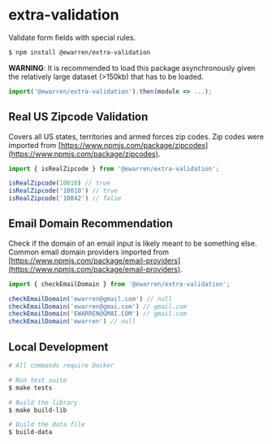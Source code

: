 # extra-validation

Validate form fields with special rules.

```sh
$ npm install @ewarren/extra-validation
```

**WARNING**: It is recommended to load this package asynchronously given the relatively large dataset (>150kb) that has to be loaded.

```js
import('@ewarren/extra-validation').then(module => ...);
```

## Real US Zipcode Validation

Covers all US states, territories and armed forces zip codes. Zip codes were imported from [https://www.npmjs.com/package/zipcodes](https://www.npmjs.com/package/zipcodes).

```js
import { isRealZipcode } from '@ewarren/extra-validation';

isRealZipcode(10010) // true
isRealZipcode('10010') // true
isRealZipcode('10042') // false
```

## Email Domain Recommendation

Check if the domain of an email input is likely meant to be something else. Common email domain providers imported from [https://www.npmjs.com/package/email-providers](https://www.npmjs.com/package/email-providers).

```js
import { checkEmailDomain } from '@ewarren/extra-validation';

checkEmailDomain('ewarren@gmail.com') // null
checkEmailDomain('ewarren@gmai.com') // gmail.com
checkEmailDomain('EWARREN@GMAI.COM') // gmail.com
checkEmailDomain('ewarren') // null
```

## Local Development

```sh
# All commands require Docker

# Run test suite
$ make tests

# Build the library
$ make build-lib

# Build the data file
$ build-data
```
